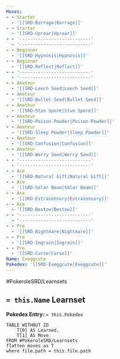 ```yaml
---
Moves:
- - Starter
  - '[[SRD-Barrage|Barrage]]'
- - Starter
  - '[[SRD-Uproar|Uproar]]'
- - '---------------------------'
  - '---------------------------'
- - Beginner
  - '[[SRD-Hypnosis|Hypnosis]]'
- - Beginner
  - '[[SRD-Reflect|Reflect]]'
- - '---------------------------'
  - '---------------------------'
- - Amateur
  - '[[SRD-Leech Seed|Leech Seed]]'
- - Amateur
  - '[[SRD-Bullet Seed|Bullet Seed]]'
- - Amateur
  - '[[SRD-Stun Spore|Stun Spore]]'
- - Amateur
  - '[[SRD-Poison Powder|Poison Powder]]'
- - Amateur
  - '[[SRD-Sleep Powder|Sleep Powder]]'
- - Amateur
  - '[[SRD-Confusion|Confusion]]'
- - Amateur
  - '[[SRD-Worry Seed|Worry Seed]]'
- - '---------------------------'
  - '---------------------------'
- - Ace
  - '[[SRD-Natural Gift|Natural Gift]]'
- - Ace
  - '[[SRD-Solar Beam|Solar Beam]]'
- - Ace
  - '[[SRD-Extrasensory|Extrasensory]]'
- - Ace
  - '[[SRD-Bestow|Bestow]]'
- - '---------------------------'
  - '---------------------------'
- - Pro
  - '[[SRD-Nightmare|Nightmare]]'
- - Pro
  - '[[SRD-Ingrain|Ingrain]]'
- - Pro
  - '[[SRD-Curse|Curse]]'
Name: Exeggcute
Pokedex: '[[SRD-Exeggcute|Exeggcute]]'
---
```


#PokeroleSRD/Learnsets

## `= this.Name` Learnset

**Pokedex Entry:** `= this.Pokedex`

```dataview
TABLE WITHOUT ID
    T[0] AS Learned,
    T[1] AS Move
FROM #PokeroleSRD/Learnsets
flatten moves as T
where file.path = this.file.path
```
